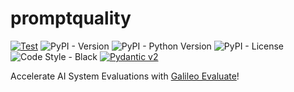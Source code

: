 # promptquality

[![Test](https://github.com/rungalileo/promptquality/actions/workflows/ci.yaml/badge.svg)](https://github.com/rungalileo/promptquality/actions/workflows/ci.yaml) ![PyPI - Version](https://img.shields.io/pypi/v/promptquality) ![PyPI - Python Version](https://img.shields.io/pypi/pyversions/promptquality) ![PyPI - License](https://img.shields.io/pypi/l/promptquality) ![Code Style - Black](https://img.shields.io/badge/code%20style-black-000000.svg) [![Pydantic v2](https://img.shields.io/endpoint?url=https://raw.githubusercontent.com/pydantic/pydantic/main/docs/badge/v2.json)](https://pydantic.dev)

Accelerate AI System Evaluations with [Galileo Evaluate](https://www.rungalileo.io/)!
